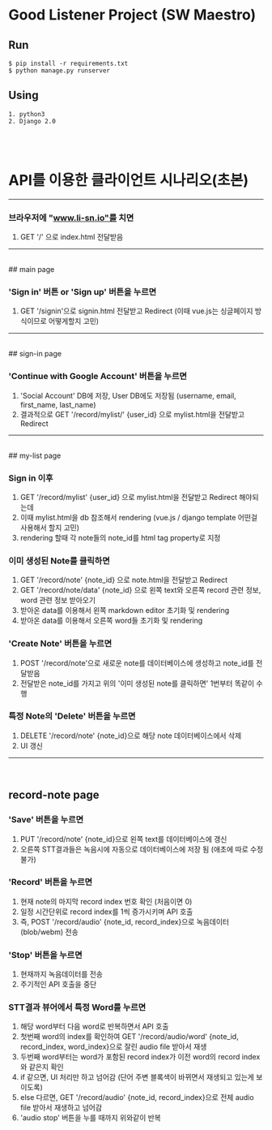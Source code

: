 Good Listener Project (SW Maestro)
=====================

## Run

```
$ pip install -r requirements.txt
$ python manage.py runserver
```

## Using
```
1. python3
2. Django 2.0
```
<br>
<br>


# API를 이용한 클라이언트 시나리오(초본)

---

### 브라우저에 "www.li-sn.io"를 치면

1. GET '/' 으로 index.html 전달받음

---


<br>
## main page

### 'Sign in' 버튼 or 'Sign up' 버튼을 누르면

1. GET '/signin'으로 signin.html 전달받고 Redirect (이때 vue.js는 싱글페이지 방식이므로 어떻게할지 고민)

---


<br>
## sign-in page

### 'Continue with Google Account' 버튼을 누르면

1. 'Social Account' DB에 저장, User DB에도 저장됨 (username, email, first_name, last_name)
2. 결과적으로 GET '/record/mylist/' {user_id} 으로 mylist.html을 전달받고 Redirect

---


<br>
## my-list page

### Sign in 이후

1. GET '/record/mylist' {user_id} 으로 mylist.html을 전달받고 Redirect 해야되는데
2. 이때 mylist.html을 db 참조해서 rendering (vue.js / django template 어떤걸 사용해서 할지 고민)
3. rendering 할때 각 note들의 note_id를 html tag property로 지정

### 이미 생성된 Note를 클릭하면

1. GET '/record/note' {note_id} 으로 note.html을 전달받고 Redirect
2. GET '/record/note/data' {note_id} 으로 왼쪽 text와 오른쪽 record 관련 정보, word 관련 정보 받아오기
3. 받아온 data를 이용해서 왼쪽 markdown editor 초기화 및 rendering
4. 받아온 data를 이용해서 오른쪽 word들 초기화 및 rendering

### 'Create Note' 버튼을 누르면

1. POST '/record/note'으로 새로운 note를 데이터베이스에 생성하고 note_id를 전달받음
2. 전달받은 note_id를 가지고 위의 '이미 생성된 note를 클릭하면' 1번부터 똑같이 수행

### 특정 Note의 'Delete' 버튼을 누르면

1. DELETE '/record/note' {note_id}으로 해당 note 데이터베이스에서 삭제
2. UI 갱신

---

<br>

## record-note page

### 'Save' 버튼을 누르면

1. PUT '/record/note' {note_id}으로 왼쪽 text를 데이터베이스에 갱신
2. 오른쪽 STT결과들은 녹음시에 자동으로 데이터베이스에 저장 됨 (애초에 따로 수정불가)

### 'Record' 버튼을 누르면

1. 현재 note의 마지막 record index 번호 확인 (처음이면 0)
2. 일정 시간단위로 record index를 1씩 증가시키며 API 호출
3. 즉, POST '/record/audio' {note_id, record_index}으로 녹음데이터(blob/webm) 전송

### 'Stop' 버튼을 누르면

1. 현재까지 녹음데이터를 전송
2. 주기적인 API 호출을 중단

### STT결과 뷰어에서 특정 Word를 누르면

1. 해당 word부터 다음 word로 반복하면서 API 호출
2. 첫번째 word의 index를 확인하여 GET '/record/audio/word' {note_id, record_index, word_index}으로 잘린 audio file 받아서 재생
3. 두번째 word부터는 word가 포함된 record index가 이전 word의 record index와 같은지 확인
4. if 같으면, UI 처리만 하고 넘어감 (단어 주변 블록색이 바뀌면서 재생되고 있는게 보이도록)
5. else 다르면, GET '/record/audio' {note_id, record_index}으로 전체 audio file 받아서 재생하고 넘어감
6. 'audio stop' 버튼을 누를 때까지 위와같이 반복
